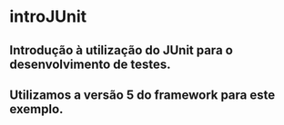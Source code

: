 # introJUnit
## Introdução à utilização do JUnit para o desenvolvimento de testes.
## Utilizamos a versão 5 do framework para este exemplo.

  
